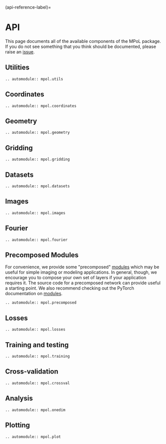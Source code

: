 (api-reference-label)=

# API

This page documents all of the available components of the MPoL package. If you do not see something that you think should be documented, please raise an [issue](https://github.com/iancze/MPoL/issues).

## Utilities

```{eval-rst}
.. automodule:: mpol.utils

```

## Coordinates

```{eval-rst}
.. automodule:: mpol.coordinates
```

## Geometry

```{eval-rst}
.. automodule:: mpol.geometry
```

## Gridding

```{eval-rst}
.. automodule:: mpol.gridding
```

## Datasets

```{eval-rst}
.. automodule:: mpol.datasets
```

## Images

```{eval-rst}
.. automodule:: mpol.images
```

## Fourier

```{eval-rst}
.. automodule:: mpol.fourier

```

## Precomposed Modules

For convenience, we provide some "precomposed" [modules](https://pytorch.org/docs/stable/notes/modules.html) which may be useful for simple imaging or modeling applications. In general, though, we encourage you to compose your own set of layers if your application requires it. The source code for a precomposed network can provide useful a starting point. We also recommend checking out the PyTorch documentation on [modules](https://pytorch.org/docs/stable/notes/modules.html).

```{eval-rst}
.. automodule:: mpol.precomposed
```

## Losses

```{eval-rst}
.. automodule:: mpol.losses

```

## Training and testing

```{eval-rst}
.. automodule:: mpol.training

```

## Cross-validation

```{eval-rst}
.. automodule:: mpol.crossval

```

## Analysis

```{eval-rst}
.. automodule:: mpol.onedim

```

## Plotting

```{eval-rst}
.. automodule:: mpol.plot
```

